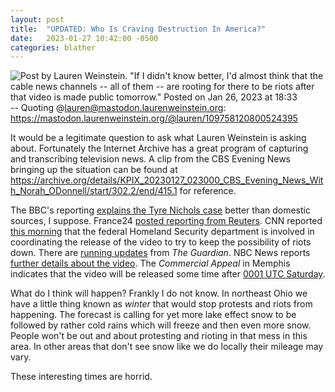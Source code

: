 ```yaml
---
layout: post
title:  "UPDATED: Who Is Craving Destruction In America?"
date:   2023-01-27 10:42:00 -0500
categories: blather
---
```

![Post by Lauren Weinstein. "If I didn't know better, I'd almost think that the cable news channels -- all of them -- are rooting for there to be riots after that video is made public tomorrow." Posted on Jan 26, 2023 at 18:33]({{site.url}}/img/weinstein-riots-20230126.jpg) 
-- Quoting @lauren@mastodon.laurenweinstein.org: <https://mastodon.laurenweinstein.org/@lauren/109758120800524395>

It would be a legitimate question to ask what Lauren Weinstein is asking about.  Fortunately the Internet Archive has a great program of capturing and transcribing television news.  A clip from the CBS Evening News bringing up the situation can be found at <https://archive.org/details/KPIX_20230127_023000_CBS_Evening_News_With_Norah_ODonnell/start/302.2/end/415.1> for reference.  

The BBC's reporting [explains the Tyre Nichols case](https://web.archive.org/web/20230127052428/https://www.bbc.com/news/world-us-canada-64421704?at_medium=RSS&at_campaign=KARANGA) better than domestic sources, I suppose.  France24 [posted reporting from Reuters](https://web.archive.org/web/20230127052758/https://www.france24.com/en/americas/20230126-former-memphis-police-officers-charged-with-murder-in-death-of-tyre-nichols).  CNN reported [this morning](https://www.cnn.com/us/live-news/tyre-nichols-memphis-news-1-27-23/h_e55bd61198d16d5972116361049c704a) that the federal Homeland Security department is involved in coordinating the release of the video to try to keep the possibility of riots down.  There are [running updates](https://www.theguardian.com/us-news/live/2023/jan/27/biden-tyre-nichols-police-video-rnc-politics-latest-updates) from *The Guardian*.  NBC News reports [further details about the video](https://www.nbcnews.com/news/nbcblk/memphis-police-set-release-video-showing-fatal-beating-tyre-nichols-rcna67710).  The *Commercial Appeal* in Memphis indicates that the video will be released some time after [0001 UTC Saturday](https://www.commercialappeal.com/story/news/local/2023/01/26/tyre-nichols-video-to-be-released-after-6-p-m-friday/69844967007/).

What do I think will happen?  Frankly I do not know.  In northeast Ohio we have a little thing known as *winter* that would stop protests and riots from happening.  The forecast is calling for yet more lake effect snow to be followed by rather cold rains which will freeze and then even more snow.  People won't be out and about protesting and rioting in that mess in this area.  In other areas that don't see snow like we do locally their mileage may vary.

These interesting times are horrid.
